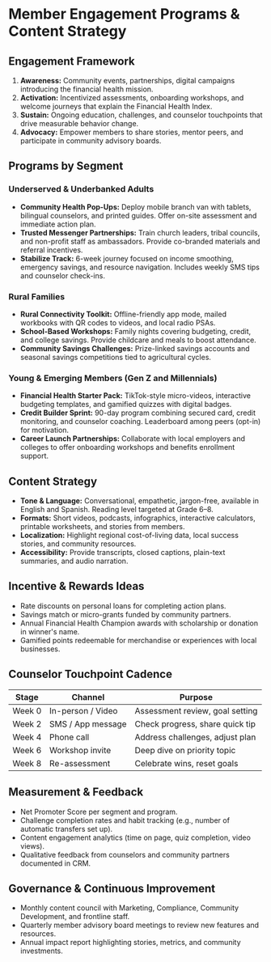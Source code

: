 # Member Engagement Programs & Content Strategy

## Engagement Framework
1. **Awareness:** Community events, partnerships, digital campaigns introducing the financial health mission.
2. **Activation:** Incentivized assessments, onboarding workshops, and welcome journeys that explain the Financial Health Index.
3. **Sustain:** Ongoing education, challenges, and counselor touchpoints that drive measurable behavior change.
4. **Advocacy:** Empower members to share stories, mentor peers, and participate in community advisory boards.

## Programs by Segment
### Underserved & Underbanked Adults
- **Community Health Pop-Ups:** Deploy mobile branch van with tablets, bilingual counselors, and printed guides. Offer on-site assessment and immediate action plan.
- **Trusted Messenger Partnerships:** Train church leaders, tribal councils, and non-profit staff as ambassadors. Provide co-branded materials and referral incentives.
- **Stabilize Track:** 6-week journey focused on income smoothing, emergency savings, and resource navigation. Includes weekly SMS tips and counselor check-ins.

### Rural Families
- **Rural Connectivity Toolkit:** Offline-friendly app mode, mailed workbooks with QR codes to videos, and local radio PSAs.
- **School-Based Workshops:** Family nights covering budgeting, credit, and college savings. Provide childcare and meals to boost attendance.
- **Community Savings Challenges:** Prize-linked savings accounts and seasonal savings competitions tied to agricultural cycles.

### Young & Emerging Members (Gen Z and Millennials)
- **Financial Health Starter Pack:** TikTok-style micro-videos, interactive budgeting templates, and gamified quizzes with digital badges.
- **Credit Builder Sprint:** 90-day program combining secured card, credit monitoring, and counselor coaching. Leaderboard among peers (opt-in) for motivation.
- **Career Launch Partnerships:** Collaborate with local employers and colleges to offer onboarding workshops and benefits enrollment support.

## Content Strategy
- **Tone & Language:** Conversational, empathetic, jargon-free, available in English and Spanish. Reading level targeted at Grade 6–8.
- **Formats:** Short videos, podcasts, infographics, interactive calculators, printable worksheets, and stories from members.
- **Localization:** Highlight regional cost-of-living data, local success stories, and community resources.
- **Accessibility:** Provide transcripts, closed captions, plain-text summaries, and audio narration.

## Incentive & Rewards Ideas
- Rate discounts on personal loans for completing action plans.
- Savings match or micro-grants funded by community partners.
- Annual Financial Health Champion awards with scholarship or donation in winner's name.
- Gamified points redeemable for merchandise or experiences with local businesses.

## Counselor Touchpoint Cadence
| Stage | Channel | Purpose |
| --- | --- | --- |
| Week 0 | In-person / Video | Assessment review, goal setting |
| Week 2 | SMS / App message | Check progress, share quick tip |
| Week 4 | Phone call | Address challenges, adjust plan |
| Week 6 | Workshop invite | Deep dive on priority topic |
| Week 8 | Re-assessment | Celebrate wins, reset goals |

## Measurement & Feedback
- Net Promoter Score per segment and program.
- Challenge completion rates and habit tracking (e.g., number of automatic transfers set up).
- Content engagement analytics (time on page, quiz completion, video views).
- Qualitative feedback from counselors and community partners documented in CRM.

## Governance & Continuous Improvement
- Monthly content council with Marketing, Compliance, Community Development, and frontline staff.
- Quarterly member advisory board meetings to review new features and resources.
- Annual impact report highlighting stories, metrics, and community investments.

